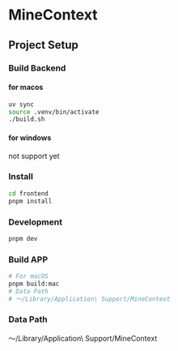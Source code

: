 # MineContext

## Project Setup

### Build Backend

#### for macos

```bash
uv sync
source .venv/bin/activate
./build.sh
```

#### for windows

not support yet

### Install

```bash
cd frontend
pnpm install
```

### Development

```bash
pnpm dev
```

### Build APP

```bash
# For macOS
pnpm build:mac
# Data Path
# ～/Library/Application\ Support/MineContext
```

### Data Path

～/Library/Application\ Support/MineContext
